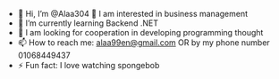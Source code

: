- 👋 Hi, I’m @Alaa304
👀 I am interested in business management
- 🌱 I’m currently learning Backend .NET
- 💞️ I am looking for cooperation in developing programming thought
- 📫 How to reach me:
 alaa99en@gmail.com OR by my phone number 01068449437
- ⚡ Fun fact: I love watching spongebob
<!---
Alaa304/Alaa304 is a ✨ special ✨ repository because its `README.md` (this file) appears on your GitHub profile.
You can click the Preview link to take a look at your changes.
--->
